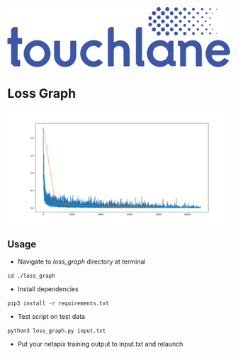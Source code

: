 ![LOGO](https://github.com/touchlane/NetapixTools/blob/master/assets/logo.svg)

# Loss Graph
![LOSS_GRAPH_EXAMPLE](https://github.com/touchlane/NetapixTools/blob/master/assets/loss_example.png)
## Usage
* Navigate to *loss_graph* directory at terminal

```cd ./loss_graph``` 
* Install dependencies

```pip3 install -r requirements.txt```
* Test script on test data

```python3 loss_graph.py input.txt```
* Put your netapix training output to input.txt and relaunch
